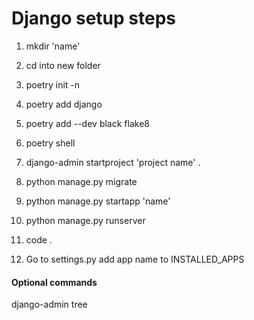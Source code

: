 # Django setup steps

1. mkdir 'name'
2. cd into new folder
3. poetry init -n
4. poetry add django 
5. poetry add --dev black flake8
6. poetry shell

7. django-admin startproject 'project name' .
8. python manage.py migrate
9. python manage.py startapp 'name'
10. python manage.py runserver
11. code .

12. Go to settings.py add app name to INSTALLED_APPS

#### Optional commands
django-admin
tree